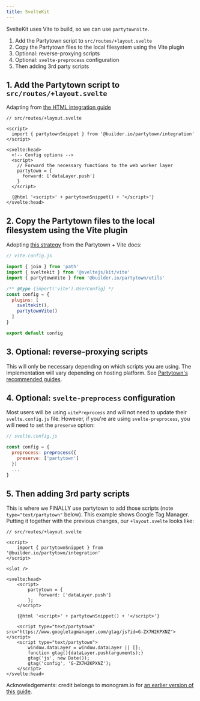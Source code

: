 ```yaml
---
title: SvelteKit
---
```


SvelteKit uses Vite to build, so we can use `partytownVite`.

1. Add the Partytown script to `src/routes/+layout.svelte`
2. Copy the Partytown files to the local filesystem using the Vite plugin
3. Optional: reverse-proxying scripts
4. Optional: `svelte-preprocess` configuration
5. Then adding 3rd party scripts
   
## 1. Add the Partytown script to `src/routes/+layout.svelte`

Adapting from [the HTML integration guide](https://partytown.builder.io/html)

```svelte
// src/routes/+layout.svelte

<script>
  import { partytownSnippet } from '@builder.io/partytown/integration'
</script>

<svelte:head>
  <!-- Config options -->
  <script>
    // Forward the necessary functions to the web worker layer
    partytown = {
      forward: ['dataLayer.push']
    }
  </script>

  {@html '<script>' + partytownSnippet() + '</script>'}
</svelte:head>
```

## 2. Copy the Partytown files to the local filesystem using the Vite plugin

Adopting [this strategy](https://partytown.builder.io/copy-library-files#vite) from the Partytown + Vite docs:

```js
// vite.config.js

import { join } from 'path'
import { sveltekit } from '@sveltejs/kit/vite'
import { partytownVite } from '@builder.io/partytown/utils'

/** @type {import('vite').UserConfig} */
const config = {
  plugins: [
    sveltekit(),
    partytownVite()
  ]
}

export default config
```

## 3. Optional: reverse-proxying scripts 

This will only be necessary depending on which scripts you are using. The implementation will vary depending on hosting platform. See [Partytown's recommended guides](https://partytown.builder.io/proxying-requests#reverse-proxy).

## 4. Optional: `svelte-preprocess` configuration

Most users will be using `vitePreprocess` and will not need to update their `svelte.config.js` file. However, if you're are using `svelte-preprocess`, you will need to set the `preserve` option:
```js
// svelte.config.js

const config = {
  preprocess: preprocess({
    preserve: ['partytown']
  })
  ...
}
```

## 5. Then adding 3rd party scripts

This is where we FINALLY use partytown to add those scripts (note `type="text/partytown"` below). This example shows Google Tag Manager. Putting it together with the previous changes, our `+layout.svelte` looks like:

```svelte
// src/routes/+layout.svelte

<script>
	import { partytownSnippet } from '@builder.io/partytown/integration'
</script>

<slot />

<svelte:head>
	<script>
		partytown = {
			forward: ['dataLayer.push']
		};
	</script>

	{@html '<script>' + partytownSnippet() + '</script>'}

	<script type="text/partytown" src="https://www.googletagmanager.com/gtag/js?id=G-ZX7H2KPXNZ"></script>
	<script type="text/partytown">
		window.dataLayer = window.dataLayer || [];
		function gtag(){dataLayer.push(arguments);}
		gtag('js', new Date());
		gtag('config', 'G-ZX7H2KPXNZ');
	</script>
</svelte:head>
```

Acknowledgements: credit belongs to monogram.io for [an earlier version of this guide](https://monogram.io/blog/add-partytown-to-svelte).

